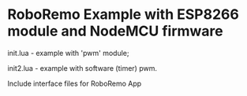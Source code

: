 RoboRemo Example with ESP8266 module and NodeMCU firmware
=========================================================

 init.lua - example with 'pwm' module;
 
 init2.lua - example with software (timer) pwm.

Include interface files for RoboRemo App
